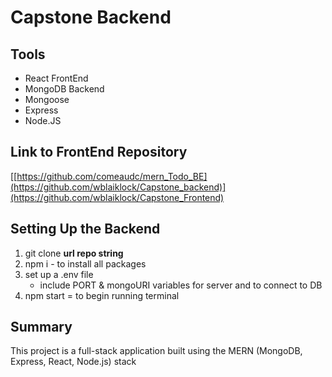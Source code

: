# Capstone Backend

## Tools
- React FrontEnd
- MongoDB Backend
- Mongoose
- Express
- Node.JS

## Link to FrontEnd Repository
[[https://github.com/comeaudc/mern_Todo_BE](https://github.com/wblaiklock/Capstone_backend)](https://github.com/wblaiklock/Capstone_Frontend)

## Setting Up the Backend
1. git clone **url repo string**
2. npm i - to install all packages
3. set up a .env file
    - include PORT & mongoURI variables for server and to connect to DB
4. npm start = to begin running terminal

## Summary
This project is a full-stack application built using the MERN (MongoDB, Express, React, Node.js) stack
